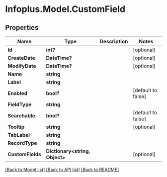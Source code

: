 # Infoplus.Model.CustomField
## Properties

Name | Type | Description | Notes
------------ | ------------- | ------------- | -------------
**Id** | **int?** |  | [optional] 
**CreateDate** | **DateTime?** |  | [optional] 
**ModifyDate** | **DateTime?** |  | [optional] 
**Name** | **string** |  | 
**Label** | **string** |  | 
**Enabled** | **bool?** |  | [default to false]
**FieldType** | **string** |  | 
**Searchable** | **bool?** |  | [default to false]
**Tooltip** | **string** |  | [optional] 
**TabLabel** | **string** |  | 
**RecordType** | **string** |  | 
**CustomFields** | **Dictionary&lt;string, Object&gt;** |  | [optional] 

[[Back to Model list]](../README.md#documentation-for-models) [[Back to API list]](../README.md#documentation-for-api-endpoints) [[Back to README]](../README.md)


